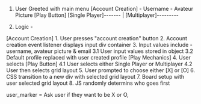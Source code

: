 1. User Greeted with main menu
    [Account Creation]
        - Username
        - Avateur Picture
    [Play Button]
        [Single Player]-------
                              |
        [Multiplayer]---------

2. Logic -

[Account Creation]
    1. User presses "account creation" button
    2. Account creation event listener displays input div container
    3. Input values include - username, avateur picture & email
        3.1 User input values stored in object
        3.2 Default profile replaced with user created profile
[Play Mechanics]
    4. User selects [Play Button]
        4.1 User selects either Single Player or Multiplayer
        4.2 User then selects grid layout
    5. User prompted to choose either [X] or [O]
    6. CSS transition to a new div with selected grid layout
    7. Board setup with user selected grid layout
    8. JS randomly determins who goes first
 


user_marker = Ask user if they want to be X or O,
    
